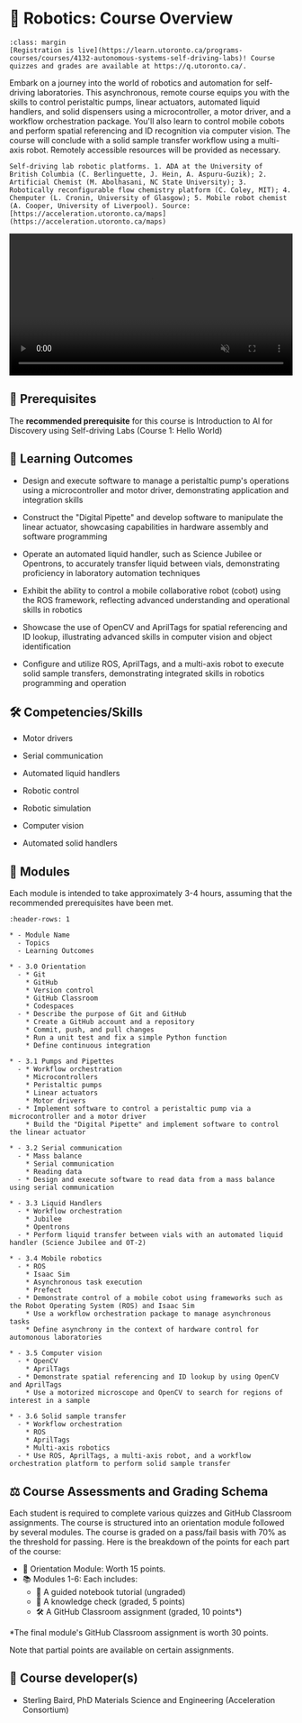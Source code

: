 

<!--- WARNING: THIS IS AN AUTO-GENERATED FILE. DO NOT EDIT DIRECTLY. Instead,
edit in docs/course-data.yaml and run the `scripts/generate_overviews.py` file
or modify src/ac_microcourses/overview.md.jinja. --->

# 🦾 Robotics: Course Overview


```{note}
:class: margin
[Registration is live](https://learn.utoronto.ca/programs-courses/courses/4132-autonomous-systems-self-driving-labs)! Course quizzes and grades are available at https://q.utoronto.ca/.
```


Embark on a journey into the world of robotics and automation for self-driving laboratories. This asynchronous, remote course equips you with the skills to control peristaltic pumps, linear actuators, automated liquid handlers, and solid dispensers using a microcontroller, a motor driver, and a workflow orchestration package. You'll also learn to control mobile cobots and perform spatial referencing and ID recognition via computer vision. The course will conclude with a solid sample transfer workflow using a multi-axis robot. Remotely accessible resources will be provided as necessary.


```{margin}
Self-driving lab robotic platforms. 1. ADA at the University of British Columbia (C. Berlinguette, J. Hein, A. Aspuru-Guzik); 2. Artificial Chemist (M. Abolhasani, NC State University); 3. Robotically reconfigurable flow chemistry platform (C. Coley, MIT); 4. Chemputer (L. Cronin, University of Glasgow); 5. Mobile robot chemist (A. Cooper, University of Liverpool). Source: [https://acceleration.utoronto.ca/maps](https://acceleration.utoronto.ca/maps)
```


<video width='100%' controls autoplay muted><source src='./../../_static/ac-website/robot-loop.mp4' type='video/mp4'>Your browser does not support the video tag.</video>


## 🔑 Prerequisites



The **recommended prerequisite** for this course is Introduction to AI for Discovery using Self-driving Labs (Course 1: Hello  World)


## 🎯 Learning Outcomes


- Design and execute software to manage a peristaltic pump's operations using a microcontroller and motor driver, demonstrating application and integration skills

- Construct the "Digital Pipette" and develop software to manipulate the linear actuator, showcasing capabilities in hardware assembly and software programming

- Operate an automated liquid handler, such as Science Jubilee or Opentrons, to accurately transfer liquid between vials, demonstrating proficiency in laboratory automation techniques

- Exhibit the ability to control a mobile collaborative robot (cobot) using the ROS framework, reflecting advanced understanding and operational skills in robotics

- Showcase the use of OpenCV and AprilTags for spatial referencing and ID lookup, illustrating advanced skills in computer vision and object identification

- Configure and utilize ROS, AprilTags, and a multi-axis robot to execute solid sample transfers, demonstrating integrated skills in robotics programming and operation



## 🛠️ Competencies/Skills


- Motor drivers

- Serial communication

- Automated liquid handlers

- Robotic control

- Robotic simulation

- Computer vision

- Automated solid handlers



## 🧩 Modules

Each module is intended to take approximately 3-4 hours, assuming that the recommended prerequisites have been met.

```{list-table}
:header-rows: 1

* - Module Name
  - Topics
  - Learning Outcomes

* - 3.0 Orientation
  - * Git
    * GitHub
    * Version control
    * GitHub Classroom
    * Codespaces
  - * Describe the purpose of Git and GitHub
    * Create a GitHub account and a repository
    * Commit, push, and pull changes
    * Run a unit test and fix a simple Python function
    * Define continuous integration

* - 3.1 Pumps and Pipettes
  - * Workflow orchestration
    * Microcontrollers
    * Peristaltic pumps
    * Linear actuators
    * Motor drivers
  - * Implement software to control a peristaltic pump via a microcontroller and a motor driver
    * Build the "Digital Pipette" and implement software to control the linear actuator

* - 3.2 Serial communication
  - * Mass balance
    * Serial communication
    * Reading data
  - * Design and execute software to read data from a mass balance using serial communication

* - 3.3 Liquid Handlers
  - * Workflow orchestration
    * Jubilee
    * Opentrons
  - * Perform liquid transfer between vials with an automated liquid handler (Science Jubilee and OT-2)

* - 3.4 Mobile robotics
  - * ROS
    * Isaac Sim
    * Asynchronous task execution
    * Prefect
  - * Demonstrate control of a mobile cobot using frameworks such as the Robot Operating System (ROS) and Isaac Sim
    * Use a workflow orchestration package to manage asynchronous tasks
    * Define asynchrony in the context of hardware control for automonous laboratories

* - 3.5 Computer vision
  - * OpenCV
    * AprilTags
  - * Demonstrate spatial referencing and ID lookup by using OpenCV and AprilTags
    * Use a motorized microscope and OpenCV to search for regions of interest in a sample

* - 3.6 Solid sample transfer
  - * Workflow orchestration
    * ROS
    * AprilTags
    * Multi-axis robotics
  - * Use ROS, AprilTags, a multi-axis robot, and a workflow orchestration platform to perform solid sample transfer

```

## ⚖️ Course Assessments and Grading Schema

<p>Each student is required to complete various quizzes and GitHub Classroom assignments. The course is structured into an orientation module followed by several modules. The course is graded on a pass/fail basis with 70% as the threshold for passing. Here is the breakdown of the points for each part of the course:</p><ul><li>🧭 Orientation Module: Worth 15 points.</li><li>📚 Modules 1-6: Each includes:<ul><li>🧭 A guided notebook tutorial (ungraded)</li><li>📓 A knowledge check (graded, 5 points)</li><li>🛠️ A GitHub Classroom assignment (graded, 10 points*)</li></ul></li></ul><p>*The final module's GitHub Classroom assignment is worth 30 points.</p><p>Note that partial points are available on certain assignments.</p>


## 👤 Course developer(s)


- Sterling Baird, PhD Materials Science and Engineering (Acceleration Consortium)
